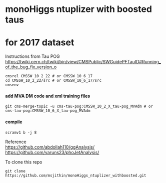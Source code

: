 
# monoHiggs ntuplizer with boosted taus
# for 2017 dataset
Instructions from Tau POG  
https://twiki.cern.ch/twiki/bin/view/CMSPublic/SWGuidePFTauID#Running_of_the_bug_fix_version_o

```
cmsrel CMSSW_10_2_22 # or CMSSW_10_6_17
cd CMSSW_10_2_22/src # or CMSSW_10_6_17/src
cmsenv
```

#### add MVA DM code and xml training files
```
git cms-merge-topic -u cms-tau-pog:CMSSW_10_2_X_tau-pog_MVAdm # or cms-tau-pog:CMSSW_10_6_X_tau-pog_MVAdm
```
#### compile
```
scramv1 b -j 8
```

Reference  
https://github.com/abdollah110/ggAnalysis/   
https://github.com/varuns23/phoJetAnalysis/ 




To clone this repo
```
git clone https://github.com/msjithin/monoHiggs_ntuplizer_withboosted.git
```
